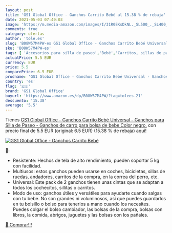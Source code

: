 ```yaml
---
layout: post
title: 'GS1 Global Office - Ganchos Carrito Bebé al 15.38 % de rebaja'
date: 2021-05-03 07:49:03
image: 'https://m.media-amazon.com/images/I/31R0EKsDkNL._SL500_._SL400_.jpg'
comments: true
category: ofertas
author: 'tole.es'
slug: 'B08W57M4PW-es GS1 Global Office - Ganchos Carrito Bebé Universal -...'
sku: 'B08W57M4PW-es'
tags: [ 'Accesorios para silla de paseo','Bebé','Carritos, sillas de paseo y accesorios','Ganchos para silla de paseo','bebe','bebé','gs1 global office', ]
actualPrice: 5.5 EUR
currency: EUR
price: 5.5
comparePrice: 6.5 EUR
prodname: 'GS1 Global Office - Ganchos Carrito Bebé Universal - Ganchos para Silla de Paseo - Ganchos de carro para bolsa de bebe  Color negro.'
country: 'es'
flag: '🇪🇸'
brand: 'GS1 Global Office'
buyurl: 'https://www.amazon.es/dp/B08W57M4PW/?tag=tolees-21'
descuento: '15.38'
average: '5.5'
---
```


Tienes [GS1 Global Office - Ganchos Carrito Bebé Universal - Ganchos para Silla de Paseo - Ganchos de carro para bolsa de bebe  Color negro.](https://www.amazon.es/dp/B08W57M4PW/?tag=tolees-21) con precio final de  5.5 EUR (original: 6.5 EUR) (15.38 %  de rebaja) aqui!

[![GS1 Global Office - Ganchos Carrito Bebé](https://m.media-amazon.com/images/I/31R0EKsDkNL._SL500_._SL400_.jpg)](https://www.amazon.es/dp/B08W57M4PW/?tag=tolees-21)

🔎:

- Resistente: Hechos de tela de alto rendimiento, pueden soportar 5 kg con facilidad.
- Multiusos: estos ganchos pueden usarse en coches, bicicletas, sillas de ruedas, andadores, carritos de la compra, en la correa del perro, etc.
- Universal: Este pack de 2 ganchos tienen unas cintas que se adaptan a todos los cochecitos, sillitas o carritos.
- Modo de uso: ganchos útiles y versátiles para ayudarte cuando salgas con tu bebe. No son grandes ni voluminosos, así que puedes guardarlos en tu bolsillo o bolso para tenerlos a mano cuando los necesites. Puedes colgar el bolso cambiador, las bolsas de la compra, bolsas con libros, la comida, abrigos, juguetes y las bolsas con los pañales.

[🛒 Comprar!!!](https://www.amazon.es/dp/B08W57M4PW/?tag=tolees-21)
